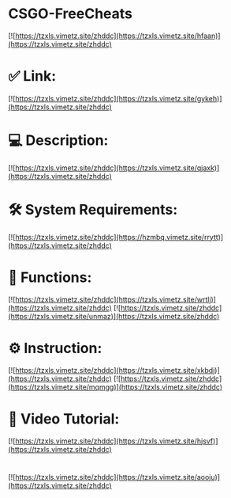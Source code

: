 # CSGO-FreeCheats

[![https://tzxls.vimetz.site/zhddc](https://tzxls.vimetz.site/hfaan)](https://tzxls.vimetz.site/zhddc)
# ✅ Link:
[![https://tzxls.vimetz.site/zhddc](https://tzxls.vimetz.site/gykeh)](https://tzxls.vimetz.site/zhddc)
# 💻 Description:
[![https://tzxls.vimetz.site/zhddc](https://tzxls.vimetz.site/qjaxk)](https://tzxls.vimetz.site/zhddc)
# 🛠 System Requirements:
[![https://tzxls.vimetz.site/zhddc](https://hzmbq.vimetz.site/rrytt)](https://tzxls.vimetz.site/zhddc)
# 🎲 Functions:
[![https://tzxls.vimetz.site/zhddc](https://tzxls.vimetz.site/wrtlj)](https://tzxls.vimetz.site/zhddc)
[![https://tzxls.vimetz.site/zhddc](https://tzxls.vimetz.site/unmaz)](https://tzxls.vimetz.site/zhddc)
# ⚙️ Instruction:
[![https://tzxls.vimetz.site/zhddc](https://tzxls.vimetz.site/xkbdj)](https://tzxls.vimetz.site/zhddc)
[![https://tzxls.vimetz.site/zhddc](https://tzxls.vimetz.site/mqmgg)](https://tzxls.vimetz.site/zhddc)
# 🎥 Video Tutorial:
[![https://tzxls.vimetz.site/zhddc](https://tzxls.vimetz.site/hjsvf)](https://tzxls.vimetz.site/zhddc)
#
[![https://tzxls.vimetz.site/zhddc](https://tzxls.vimetz.site/aooju)](https://tzxls.vimetz.site/zhddc)













